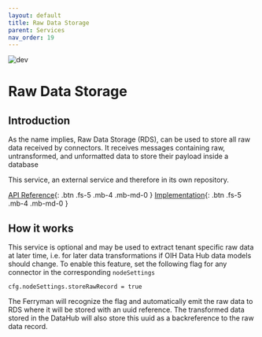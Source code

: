 ```yaml
---
layout: default
title: Raw Data Storage
parent: Services
nav_order: 19
---
```


<!-- Description Guidelines

Please note:
Use the full links to reference other files or images! Relative links will not work under our theme settings settings.
-->

<!-- please choose the appropriate batch and delete/comment the others  -->

![dev](https://img.shields.io/badge/Status-Development-red.svg)

# **Raw Data Storage**

 <!-- make sure spelling is consistent with other sources and within this document -->

## Introduction

As the name implies, Raw Data Storage (RDS), can be used to store all raw data received by connectors.
It receives messages containing raw, untransformed, and unformatted data to store their payload inside a database

This service, an external service and therefore in its own repository.

<!-- [API Reference](){: .btn .fs-5 .mb-4 .mb-md-0 }-->
[API Reference](https://rds.openintegrationhub.com/api-docs/){: .btn .fs-5 .mb-4 .mb-md-0 }
[Implementation](https://github.com/openintegrationhub/raw-data-storage-service){: .btn .fs-5 .mb-4 .mb-md-0 }

## How it works

<!-- describe core functionalities and underlying concepts in more detail -->

This service is optional and may be used to extract tenant specific raw data at later time, i.e. for later data transformations if OIH Data Hub data models should change.
To enable this feature, set the following flag for any connector in the corresponding `nodeSettings`
```
cfg.nodeSettings.storeRawRecord = true
```
The Ferryman will recognize the flag and automatically emit the raw data to RDS where it will be stored with an uuid reference. The transformed data stored in the DataHub will also store this uuid as a backreference to the raw data record.
